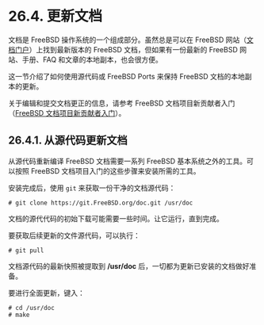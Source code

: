 # 26.4. 更新文档

文档是 FreeBSD 操作系统的一个组成部分。虽然总是可以在 FreeBSD 网站（[文档门户](https://docs.freebsd.org/)）上找到最新版本的 FreeBSD 文档，但如果有一份最新的 FreeBSD 网站、手册、FAQ 和文章的本地副本，也会很方便。

这一节介绍了如何使用源代码或 FreeBSD Ports 来保持 FreeBSD 文档的本地副本的更新。

关于编辑和提交文档更正的信息，请参考 FreeBSD 文档项目新贡献者入门（[FreeBSD 文档项目新贡献者入门](https://docs.freebsd.org/en/books/fdp-primer/)）。

## 26.4.1. 从源代码更新文档

从源代码重新编译 FreeBSD 文档需要一系列 FreeBSD 基本系统之外的工具。可以按照 FreeBSD 文档项目入门的这些步骤来安装所需的工具。

安装完成后，使用 `git` 来获取一份干净的文档源代码：

```
# git clone https://git.FreeBSD.org/doc.git /usr/doc
```

文档的源代代码的初始下载可能需要一些时间。让它运行，直到完成。

要获取后续更新的文件源代码，可以执行：

```
# git pull
```

文档源代码的最新快照被提取到 **/usr/doc** 后，一切都为更新已安装的文档做好准备。

要进行全面更新，键入：

```
# cd /usr/doc
# make
```